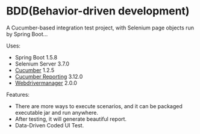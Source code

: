 # BDD(Behavior-driven development)
A Cucumber-based integration test project, with Selenium page objects run by Spring Boot...

Uses:
 - Spring Boot 1.5.8
 - Selenium Server 3.7.0
 - [Cucumber](https://cucumber.io/) 1.2.5
 - [Cucumber Reporting](https://github.com/damianszczepanik/cucumber-reporting) 3.12.0
 - [Webdrivermanager](https://github.com/bonigarcia/webdrivermanager/) 2.0.0 
 
Features:
 - There are more ways to execute scenarios, and it can be packaged executable jar and run anywhere.
 - After testing, it will generate beautiful report.
 - Data-Driven Coded UI Test.
 
 

 

